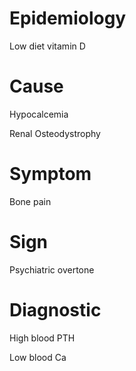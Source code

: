 # Epidemiology

Low diet vitamin D

# Cause

Hypocalcemia

Renal Osteodystrophy

# Symptom

Bone pain

# Sign

Psychiatric overtone

# Diagnostic

High blood PTH

Low blood Ca
